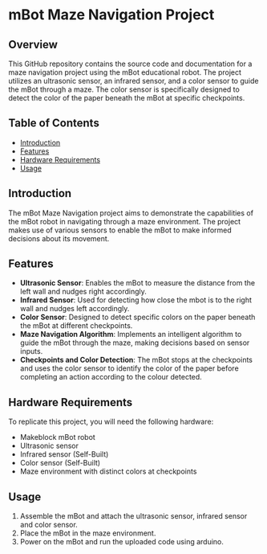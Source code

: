 # mBot Maze Navigation Project

## Overview

This GitHub repository contains the source code and documentation for a maze navigation project using the mBot educational robot. The project utilizes an ultrasonic sensor, an infrared sensor, and a color sensor to guide the mBot through a maze. The color sensor is specifically designed to detect the color of the paper beneath the mBot at specific checkpoints.


## Table of Contents

- [Introduction](#introduction)
- [Features](#features)
- [Hardware Requirements](#hardware-requirements)
- [Usage](#usage)

## Introduction

The mBot Maze Navigation project aims to demonstrate the capabilities of the mBot robot in navigating through a maze environment. The project makes use of various sensors to enable the mBot to make informed decisions about its movement.

## Features

- **Ultrasonic Sensor**: Enables the mBot to measure the distance from the left wall and nudges right accordingly.
- **Infrared Sensor**: Used for detecting how close the mbot is to the right wall and nudges left accordingly.
- **Color Sensor**: Designed to detect specific colors on the paper beneath the mBot at different checkpoints.
- **Maze Navigation Algorithm**: Implements an intelligent algorithm to guide the mBot through the maze, making decisions based on sensor inputs.
- **Checkpoints and Color Detection**: The mBot stops at the checkpoints and uses the color sensor to identify the color of the paper before completing an action according to the colour detected.

## Hardware Requirements

To replicate this project, you will need the following hardware:

- Makeblock mBot robot
- Ultrasonic sensor
- Infrared sensor (Self-Built)
- Color sensor (Self-Built)
- Maze environment with distinct colors at checkpoints


## Usage

1. Assemble the mBot and attach the ultrasonic sensor, infrared sensor and color sensor.
2. Place the mBot in the maze environment.
3. Power on the mBot and run the uploaded code using arduino.
